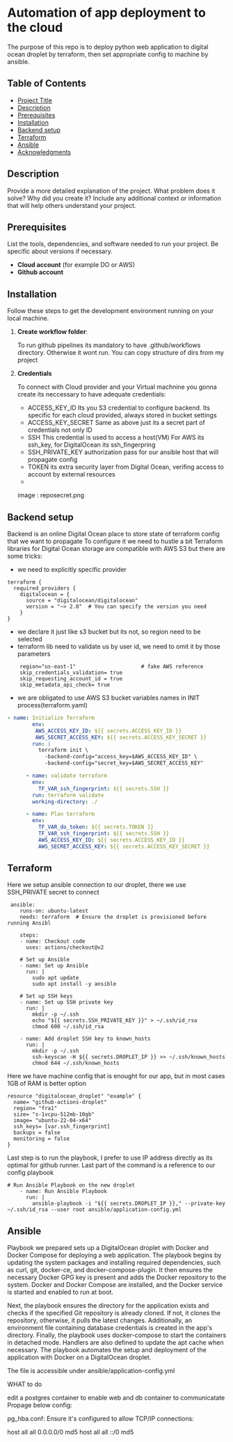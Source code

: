
# Automation of app deployment to the cloud 

The purpose of this repo is to deploy python web application to digital ocean droplet by terraform, then set appropriate config to machine by ansible.

## Table of Contents

- [Project Title](#project-title)
- [Description](#description)
- [Prerequisites](#prerequisites)
- [Installation](#installation)
- [Backend setup](#Backendsetup)
- [Terraform](#Terraform)
- [Ansible](#ansible)
- [Acknowledgments](#acknowledgments)

## Description

Provide a more detailed explanation of the project. What problem does it solve? Why did you create it? Include any additional context or information that will help others understand your project.

## Prerequisites

List the tools, dependencies, and software needed to run your project. Be specific about versions if necessary.

- **Cloud account** (for example DO or AWS)
- **Github account** 


## Installation

Follow these steps to get the development environment running on your local machine.

1. **Create workflow folder**:

   To run github pipelines its mandatory to have .github/workflows directory. Otherwise it wont run. You can copy structure of dirs from my project

2. **Credentials**

   To connect with Cloud provider and your Virtual machnine you gonna create its neccessary to have adequate credentials:

   - ACCESS_KEY_ID  Its you S3 credential to configure backend. Its specific for each cloud provided, always stored in bucket settings
   - ACCESS_KEY_SECRET Same as above just its a secret part of credentials not only ID
   - SSH This credential is used to access a host(VM) For AWS its ssh_key, for DigitalOcean its ssh_fingerpring
   - SSH_PRIVATE_KEY authorization pass for our ansible host that will propagate config
   - TOKEN its extra security layer from Digital Ocean, verifing access to account by external resources
   - 
   image : reposecret.png


## Backend setup

Backend is an online Digital Ocean place to store state of terraform config that we want to propagate
To configure it we need to hustle a bit
Terraform libraries for Digital Ocean storage are compatible with AWS S3 but there are some tricks:

- we need to explicitly specific provider

```hcl
terraform {
  required_providers {
    digitalocean = {
      source = "digitalocean/digitalocean"
      version = "~> 2.0"  # You can specify the version you need
    }
}
```

- we declare it just like s3 bucket but its not, so region need to be selected
- terraform lib need to validate us by user id, we need to omit it by those parameters
  
```hcl
    region="us-east-1"                     # fake AWS reference
    skip_credentials_validation= true
    skip_requesting_account_id = true
    skip_metadata_api_check= true

```

- we are obligated to use AWS S3 bucket variables names in INIT process(terraform.yaml)

```yaml
- name: Initialize Terraform
        env:
         AWS_ACCESS_KEY_ID: ${{ secrets.ACCESS_KEY_ID }}
         AWS_SECRET_ACCESS_KEY: ${{ secrets.ACCESS_KEY_SECRET }}
        run: |
          terraform init \
            -backend-config="access_key=$AWS_ACCESS_KEY_ID" \
            -backend-config="secret_key=$AWS_SECRET_ACCESS_KEY"

      - name: validate terraform
        env:
          TF_VAR_ssh_fingerprint: ${{ secrets.SSH }}
        run: terraform validate
        working-directory: ./

      - name: Plan terraform
        env:
          TF_VAR_do_token: ${{ secrets.TOKEN }}
          TF_VAR_ssh_fingerprint: ${{ secrets.SSH }}
          AWS_ACCESS_KEY_ID: ${{ secrets.ACCESS_KEY_ID }}
          AWS_SECRET_ACCESS_KEY: ${{ secrets.ACCESS_KEY_SECRET }}
```

## Terraform

Here we setup ansible connection to our droplet, there we use SSH_PRIVATE secret to connect

```hcl
 ansible:
    runs-on: ubuntu-latest
    needs: terraform  # Ensure the droplet is provisioned before running Ansibl

    steps:
    - name: Checkout code
      uses: actions/checkout@v2

    # Set up Ansible
    - name: Set up Ansible
      run: |
        sudo apt update
        sudo apt install -y ansible

    # Set up SSH keys
    - name: Set up SSH private key
      run: |
        mkdir -p ~/.ssh
        echo "${{ secrets.SSH_PRIVATE_KEY }}" > ~/.ssh/id_rsa
        chmod 600 ~/.ssh/id_rsa

    - name: Add droplet SSH key to known_hosts
      run: |
        mkdir -p ~/.ssh
        ssh-keyscan -H ${{ secrets.DROPLET_IP }} >> ~/.ssh/known_hosts
        chmod 644 ~/.ssh/known_hosts
```


Here we have machine config that is enought for our app, but in most cases 1GB of RAM is better option

```hcl
resource "digitalocean_droplet" "example" {
  name= "github-actions-droplet"
  region= "fra1"
  size= "s-1vcpu-512mb-10gb"
  image= "ubuntu-22-04-x64"
  ssh_keys= [var.ssh_fingerprint]
  backups = false
  monitoring = false
}
```

Last step is to run the playbook, I prefer to use IP address directly as its optimal for github runner. Last part of the command is a reference to our config playbook

```hcl
# Run Ansible Playbook on the new droplet
    - name: Run Ansible Playbook
      run: |
        ansible-playbook -i "${{ secrets.DROPLET_IP }}," --private-key ~/.ssh/id_rsa --user root ansible/application-config.yml
```

## Ansible

Playbook we prepared sets up a DigitalOcean droplet with Docker and Docker Compose for deploying a web application. The playbook begins by updating the system packages and installing required dependencies, such as curl, git, docker-ce, and docker-compose-plugin. It then ensures the necessary Docker GPG key is present and adds the Docker repository to the system. Docker and Docker Compose are installed, and the Docker service is started and enabled to run at boot.

Next, the playbook ensures the directory for the application exists and checks if the specified Git repository is already cloned. If not, it clones the repository, otherwise, it pulls the latest changes. Additionally, an environment file containing database credentials is created in the app's directory. Finally, the playbook uses docker-compose to start the containers in detached mode. Handlers are also defined to update the apt cache when necessary. The playbook automates the setup and deployment of the application with Docker on a DigitalOcean droplet.

The file is accessible under ansible/application-config.yml

WHAT to do 

edit a postgres container to enable web and db container to communicatate
Propage below config: 

pg_hba.conf: Ensure it's configured to allow TCP/IP connections:


host    all             all             0.0.0.0/0               md5
host    all             all             ::/0                    md5
